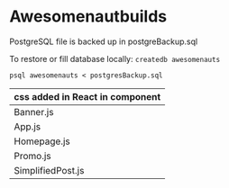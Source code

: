 # Awesomenautbuilds

PostgreSQL file is backed up in postgreBackup.sql

To restore or fill database locally:
`createdb awesomenauts`

`psql awesomenauts < postgresBackup.sql`

|css added in React in component |
| -------- |
|Banner.js |
|App.js |
| Homepage.js |
| Promo.js |
| SimplifiedPost.js |